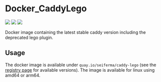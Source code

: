 # Docker_CaddyLego
[![](https://github.com/seiferma/Docker_CaddyLego/actions/workflows/docker-deploy.yml/badge.svg?branch=main)](https://github.com/seiferma/Docker_CaddyLego/actions?query=branch%3Amain+)
[![](https://img.shields.io/github/issues/seiferma/Docker_CaddyLego.svg)](https://github.com/seiferma/Docker_CaddyLego/issues)
[![](https://img.shields.io/github/license/seiferma/Docker_CaddyLego.svg)](https://github.com/seiferma/Docker_CaddyLego/blob/main/LICENSE)

Docker image containing the latest stable caddy version including the deprecated lego plugin.

## Usage
The docker image is available under `quay.io/seiferma/caddy-lego` (see the [registry page](https://quay.io/repository/seiferma/caddy-lego:latest?tab=tags) for available versions). The image is available for linux using amd64 or arm64.
